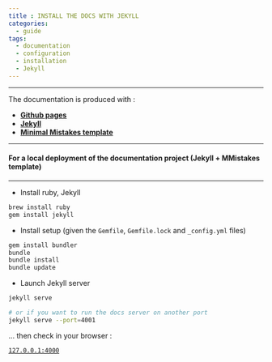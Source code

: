 ```yaml
---
title : INSTALL THE DOCS WITH JEKYLL
categories:
  - guide
tags:
  - documentation
  - configuration
  - installation
  - Jekyll
---
```


--------

The documentation is produced with :

  - **[Github pages](https://pages.github.com/)**
  - **[Jekyll](https://jekyllrb.com/)**
  - **[Minimal Mistakes template](https://mmistakes.github.io/minimal-mistakes/docs/quick-start-guide/)**

--------

#### For a local deployment of the documentation project (Jekyll + MMistakes template)

--------

- Install ruby, Jekyll

```bash
brew install ruby
gem install jekyll
```

- Install setup (given the `Gemfile`, `Gemfile.lock` and `_config.yml` files)

```bash
gem install bundler
bundle
bundle install
bundle update
```


- Launch Jekyll server

```bash
jekyll serve

# or if you want to run the docs server on another port
jekyll serve --port=4001
```

... then check in your browser :

[`127.0.0.1:4000`](127.0.0.1:4000)
